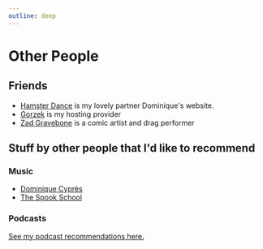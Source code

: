 ```yaml
---
outline: deep
---
```


# Other People

## Friends

* <a href="https://hamster.dance">Hamster Dance</a> is my lovely partner Dominique's website.
* <a href="https://gorzek.com">Gorzek</a> is my hosting provider
* <a href="https://bsky.app/@zadgravebone">Zad Gravebone</a> is a comic artist and drag performer

## Stuff by other people that I'd like to recommend

### Music

* <a href="https://dcypres.bandcamp.com/">Dominique Cyprès</a>
* <a href="https://thespookschool.bandcamp.com/">The Spook School</a>

### Podcasts

<a href="podcasts">See my podcast recommendations here.</a>
